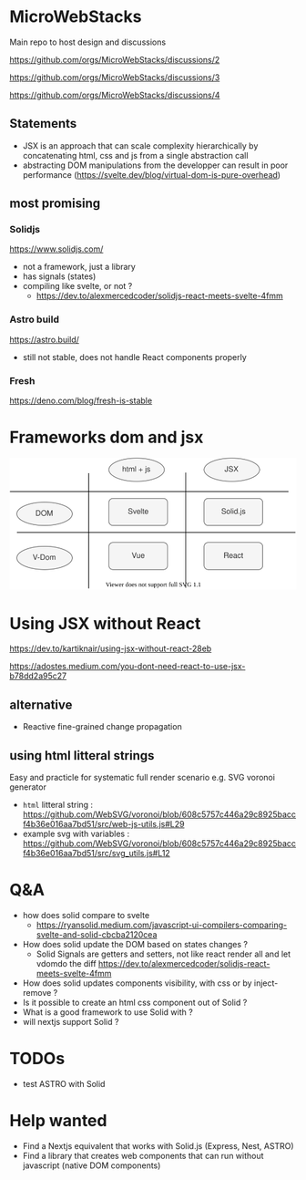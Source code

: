 # MicroWebStacks
Main repo to host design and discussions

https://github.com/orgs/MicroWebStacks/discussions/2

https://github.com/orgs/MicroWebStacks/discussions/3

https://github.com/orgs/MicroWebStacks/discussions/4

## Statements
* JSX is an approach that can scale complexity hierarchically by concatenating html, css and js from a single abstraction call
* abstracting DOM manipulations from the developper can result in poor performance (https://svelte.dev/blog/virtual-dom-is-pure-overhead)

## most promising
### Solidjs
https://www.solidjs.com/
* not a framework, just a library
* has signals (states)
* compiling like svelte, or not ?
  * https://dev.to/alexmercedcoder/solidjs-react-meets-svelte-4fmm
### Astro build
https://astro.build/
* still not stable, does not handle React components properly

### Fresh
https://deno.com/blog/fresh-is-stable

# Frameworks dom and jsx
![frameworks](./frameworks%20and%20dom.svg)
# Using JSX without React
https://dev.to/kartiknair/using-jsx-without-react-28eb

https://adostes.medium.com/you-dont-need-react-to-use-jsx-b78dd2a95c27

## alternative
* Reactive fine-grained change propagation
## using html litteral strings
Easy and practicle for systematic full render scenario e.g. SVG voronoi generator
* `html` litteral string : https://github.com/WebSVG/voronoi/blob/608c5757c446a29c8925baccf4b36e016aa7bd51/src/web-js-utils.js#L29
* example svg with variables : https://github.com/WebSVG/voronoi/blob/608c5757c446a29c8925baccf4b36e016aa7bd51/src/svg_utils.js#L12

# Q&A
* how does solid compare to svelte
  * https://ryansolid.medium.com/javascript-ui-compilers-comparing-svelte-and-solid-cbcba2120cea
* How does solid update the DOM based on states changes ?
  * Solid Signals are getters and setters, not like react render all and let vdomdo the diff https://dev.to/alexmercedcoder/solidjs-react-meets-svelte-4fmm
* How does solid updates components visibility, with css or by inject-remove ?
* Is it possible to create an html css component out of Solid ?
* What is a good framework to use Solid with ?
* will nextjs support Solid ?

# TODOs
* test ASTRO with Solid

# Help wanted
* Find a Nextjs equivalent that works with Solid.js (Express, Nest, ASTRO)
* Find a library that creates web components that can run without javascript (native DOM components)
